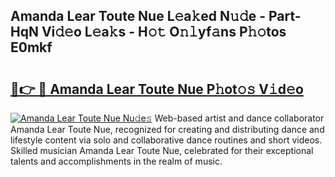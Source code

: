## Amanda Lear Toute Nue L𝚎a𝚔ed N𝚞𝚍e - Part-HqN Vi𝚍𝚎o L𝚎a𝚔s - H𝚘𝚝 O𝚗𝚕yf𝚊ns P𝚑𝚘tos E0mkf

# <h2><a href="http://kf3wyc.oniu.top/?m=Amanda+Lear+Toute+Nue">🔗👉 🔴 Amanda Lear Toute Nue P𝚑ot𝚘𝚜 V𝚒d𝚎o</a></h2>

[![Amanda Lear Toute Nue Nu𝚍e𝚜](https://i.imgur.com/0qMVB7G.gif)](http://kf3wyc.oniu.top/?m=Amanda+Lear+Toute+Nue)
Web-based artist and dance collaborator Amanda Lear Toute Nue, recognized for creating and distributing dance and lifestyle content via solo and collaborative dance routines and short videos. Skilled musician Amanda Lear Toute Nue, celebrated for their exceptional talents and accomplishments in the realm of music.  
